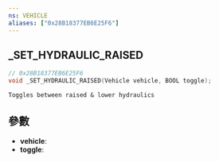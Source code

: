 ```yaml
---
ns: VEHICLE
aliases: ["0x28B18377EB6E25F6"]
---
```

## _SET_HYDRAULIC_RAISED

```c
// 0x28B18377EB6E25F6
void _SET_HYDRAULIC_RAISED(Vehicle vehicle, BOOL toggle);
```

```
Toggles between raised & lower hydraulics
```

## 參數
* **vehicle**: 
* **toggle**: 

